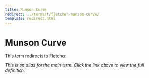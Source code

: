 ```yaml
---
title: Munson Curve
redirect: ../terms/f/fletcher-munson-curve/
template: redirect.html
---
```


# Munson Curve

This term redirects to [Fletcher](../terms/f/fletcher-munson-curve/).

*This is an alias for the main term. Click the link above to view the full definition.*
